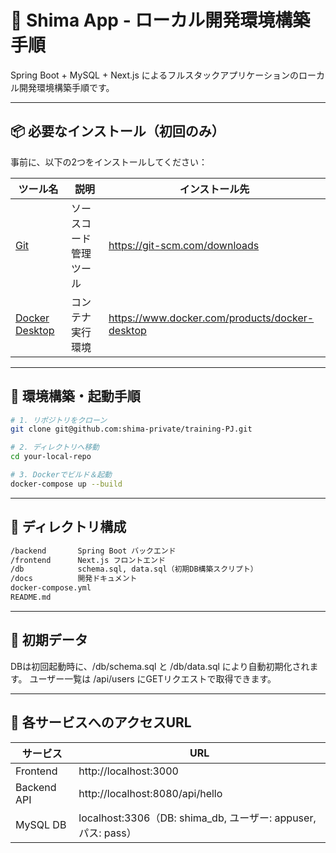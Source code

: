 # 🌱 Shima App - ローカル開発環境構築手順

Spring Boot + MySQL + Next.js によるフルスタックアプリケーションのローカル開発環境構築手順です。

---

## 📦 必要なインストール（初回のみ）

事前に、以下の2つをインストールしてください：

| ツール名 | 説明 | インストール先 |
|----------|------|----------------|
| [Git](https://git-scm.com/downloads) | ソースコード管理ツール | https://git-scm.com/downloads |
| [Docker Desktop](https://www.docker.com/products/docker-desktop) | コンテナ実行環境 | https://www.docker.com/products/docker-desktop |

---

## 🚀 環境構築・起動手順

```bash
# 1. リポジトリをクローン
git clone git@github.com:shima-private/training-PJ.git

# 2. ディレクトリへ移動
cd your-local-repo

# 3. Dockerでビルド＆起動
docker-compose up --build
```

---

## 📁 ディレクトリ構成

```bash
/backend       Spring Boot バックエンド
/frontend      Next.js フロントエンド
/db            schema.sql, data.sql（初期DB構築スクリプト）
/docs          開発ドキュメント
docker-compose.yml
README.md
```

---

## 🧪 初期データ

DBは初回起動時に、/db/schema.sql と /db/data.sql により自動初期化されます。
ユーザー一覧は /api/users にGETリクエストで取得できます。

---

## 🔗 各サービスへのアクセスURL

| サービス | URL |
|----------|------|
| Frontend | http://localhost:3000 |
| Backend API | http://localhost:8080/api/hello |
| MySQL DB | localhost:3306（DB: shima_db, ユーザー: appuser, パス: pass） |
